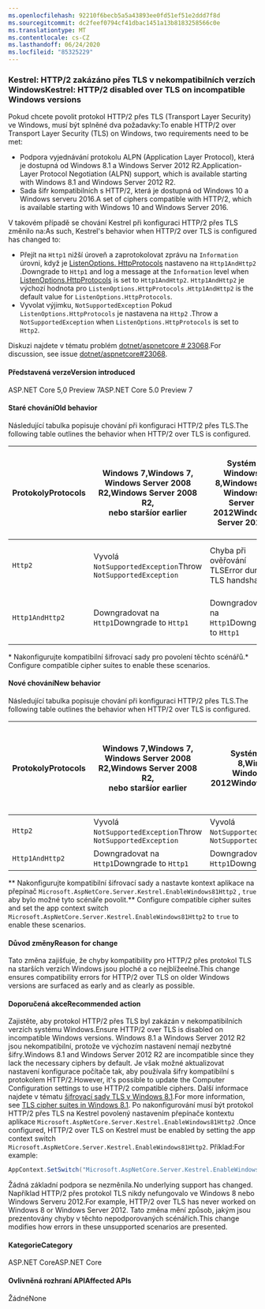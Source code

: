 ```yaml
---
ms.openlocfilehash: 92210f6becb5a5a43893ee0fd51ef51e2ddd7f8d
ms.sourcegitcommit: dc2feef0794cf41dbac1451a13b8183258566c0e
ms.translationtype: MT
ms.contentlocale: cs-CZ
ms.lasthandoff: 06/24/2020
ms.locfileid: "85325229"
---
```

### <a name="kestrel-http2-disabled-over-tls-on-incompatible-windows-versions"></a><span data-ttu-id="edd41-101">Kestrel: HTTP/2 zakázáno přes TLS v nekompatibilních verzích Windows</span><span class="sxs-lookup"><span data-stu-id="edd41-101">Kestrel: HTTP/2 disabled over TLS on incompatible Windows versions</span></span>

<span data-ttu-id="edd41-102">Pokud chcete povolit protokol HTTP/2 přes TLS (Transport Layer Security) ve Windows, musí být splněné dva požadavky:</span><span class="sxs-lookup"><span data-stu-id="edd41-102">To enable HTTP/2 over Transport Layer Security (TLS) on Windows, two requirements need to be met:</span></span>

- <span data-ttu-id="edd41-103">Podpora vyjednávání protokolu ALPN (Application Layer Protocol), která je dostupná od Windows 8.1 a Windows Server 2012 R2.</span><span class="sxs-lookup"><span data-stu-id="edd41-103">Application-Layer Protocol Negotiation (ALPN) support, which is available starting with Windows 8.1 and Windows Server 2012 R2.</span></span>
- <span data-ttu-id="edd41-104">Sada šifr kompatibilních s HTTP/2, která je dostupná od Windows 10 a Windows serveru 2016.</span><span class="sxs-lookup"><span data-stu-id="edd41-104">A set of ciphers compatible with HTTP/2, which is available starting with Windows 10 and Windows Server 2016.</span></span>

<span data-ttu-id="edd41-105">V takovém případě se chování Kestrel při konfiguraci HTTP/2 přes TLS změnilo na:</span><span class="sxs-lookup"><span data-stu-id="edd41-105">As such, Kestrel's behavior when HTTP/2 over TLS is configured has changed to:</span></span>

- <span data-ttu-id="edd41-106">Přejít na `Http1` nižší úroveň a zaprotokolovat zprávu na `Information` úrovni, když je [ListenOptions. HttpProtocols](/dotnet/api/microsoft.aspnetcore.server.kestrel.core.httpprotocols) nastaveno na `Http1AndHttp2` .</span><span class="sxs-lookup"><span data-stu-id="edd41-106">Downgrade to `Http1` and log a message at the `Information` level when [ListenOptions.HttpProtocols](/dotnet/api/microsoft.aspnetcore.server.kestrel.core.httpprotocols) is set to `Http1AndHttp2`.</span></span> <span data-ttu-id="edd41-107">`Http1AndHttp2` je výchozí hodnota pro `ListenOptions.HttpProtocols` .</span><span class="sxs-lookup"><span data-stu-id="edd41-107">`Http1AndHttp2` is the default value for `ListenOptions.HttpProtocols`.</span></span>
- <span data-ttu-id="edd41-108">Vyvolat výjimku, `NotSupportedException` Pokud `ListenOptions.HttpProtocols` je nastavena na `Http2` .</span><span class="sxs-lookup"><span data-stu-id="edd41-108">Throw a `NotSupportedException` when `ListenOptions.HttpProtocols` is set to `Http2`.</span></span>

<span data-ttu-id="edd41-109">Diskuzi najdete v tématu problém [dotnet/aspnetcore # 23068](https://github.com/dotnet/aspnetcore/issues/23068).</span><span class="sxs-lookup"><span data-stu-id="edd41-109">For discussion, see issue [dotnet/aspnetcore#23068](https://github.com/dotnet/aspnetcore/issues/23068).</span></span>

#### <a name="version-introduced"></a><span data-ttu-id="edd41-110">Představená verze</span><span class="sxs-lookup"><span data-stu-id="edd41-110">Version introduced</span></span>

<span data-ttu-id="edd41-111">ASP.NET Core 5,0 Preview 7</span><span class="sxs-lookup"><span data-stu-id="edd41-111">ASP.NET Core 5.0 Preview 7</span></span>

#### <a name="old-behavior"></a><span data-ttu-id="edd41-112">Staré chování</span><span class="sxs-lookup"><span data-stu-id="edd41-112">Old behavior</span></span>

<span data-ttu-id="edd41-113">Následující tabulka popisuje chování při konfiguraci HTTP/2 přes TLS.</span><span class="sxs-lookup"><span data-stu-id="edd41-113">The following table outlines the behavior when HTTP/2 over TLS is configured.</span></span>

| <span data-ttu-id="edd41-114">Protokoly</span><span class="sxs-lookup"><span data-stu-id="edd41-114">Protocols</span></span> | <span data-ttu-id="edd41-115">Windows 7,</span><span class="sxs-lookup"><span data-stu-id="edd41-115">Windows 7,</span></span><br /><span data-ttu-id="edd41-116">Windows Server 2008 R2,</span><span class="sxs-lookup"><span data-stu-id="edd41-116">Windows Server 2008 R2,</span></span><br /><span data-ttu-id="edd41-117">nebo starší</span><span class="sxs-lookup"><span data-stu-id="edd41-117">or earlier</span></span> | <span data-ttu-id="edd41-118">Systém Windows 8,</span><span class="sxs-lookup"><span data-stu-id="edd41-118">Windows 8,</span></span><br /><span data-ttu-id="edd41-119">Windows Server 2012</span><span class="sxs-lookup"><span data-stu-id="edd41-119">Windows Server 2012</span></span> | <span data-ttu-id="edd41-120">Windows 8.1</span><span class="sxs-lookup"><span data-stu-id="edd41-120">Windows 8.1,</span></span><br /><span data-ttu-id="edd41-121">Windows Server 2012 R2</span><span class="sxs-lookup"><span data-stu-id="edd41-121">Windows Server 2012 R2</span></span> | <span data-ttu-id="edd41-122">Windows 10,</span><span class="sxs-lookup"><span data-stu-id="edd41-122">Windows 10,</span></span><br /><span data-ttu-id="edd41-123">Windows Server 2016,</span><span class="sxs-lookup"><span data-stu-id="edd41-123">Windows Server 2016,</span></span><br /><span data-ttu-id="edd41-124">nebo novější</span><span class="sxs-lookup"><span data-stu-id="edd41-124">or newer</span></span> |
|---------------|-----------------------------------------------|--------------------------------|-------------------------------------|------------------------------------------|
| `Http2`         | <span data-ttu-id="edd41-125">Vyvolá `NotSupportedException`</span><span class="sxs-lookup"><span data-stu-id="edd41-125">Throw `NotSupportedException`</span></span>                   | <span data-ttu-id="edd41-126">Chyba při ověřování TLS</span><span class="sxs-lookup"><span data-stu-id="edd41-126">Error during TLS handshake</span></span>     | <span data-ttu-id="edd41-127">Chyba při ověřování TLS &ast;</span><span class="sxs-lookup"><span data-stu-id="edd41-127">Error during TLS handshake &ast;</span></span>     | <span data-ttu-id="edd41-128">Bez chyby</span><span class="sxs-lookup"><span data-stu-id="edd41-128">No error</span></span> |
| `Http1AndHttp2` | <span data-ttu-id="edd41-129">Downgradovat na `Http1`</span><span class="sxs-lookup"><span data-stu-id="edd41-129">Downgrade to `Http1`</span></span>                    | <span data-ttu-id="edd41-130">Downgradovat na `Http1`</span><span class="sxs-lookup"><span data-stu-id="edd41-130">Downgrade to `Http1`</span></span>     | <span data-ttu-id="edd41-131">Chyba při ověřování TLS &ast;</span><span class="sxs-lookup"><span data-stu-id="edd41-131">Error during TLS handshake &ast;</span></span>     | <span data-ttu-id="edd41-132">Bez chyby</span><span class="sxs-lookup"><span data-stu-id="edd41-132">No error</span></span> |

<span data-ttu-id="edd41-133">&ast; Nakonfigurujte kompatibilní šifrovací sady pro povolení těchto scénářů.</span><span class="sxs-lookup"><span data-stu-id="edd41-133">&ast; Configure compatible cipher suites to enable these scenarios.</span></span>

#### <a name="new-behavior"></a><span data-ttu-id="edd41-134">Nové chování</span><span class="sxs-lookup"><span data-stu-id="edd41-134">New behavior</span></span>

<span data-ttu-id="edd41-135">Následující tabulka popisuje chování při konfiguraci HTTP/2 přes TLS.</span><span class="sxs-lookup"><span data-stu-id="edd41-135">The following table outlines the behavior when HTTP/2 over TLS is configured.</span></span>

| <span data-ttu-id="edd41-136">Protokoly</span><span class="sxs-lookup"><span data-stu-id="edd41-136">Protocols</span></span> | <span data-ttu-id="edd41-137">Windows 7,</span><span class="sxs-lookup"><span data-stu-id="edd41-137">Windows 7,</span></span><br /><span data-ttu-id="edd41-138">Windows Server 2008 R2,</span><span class="sxs-lookup"><span data-stu-id="edd41-138">Windows Server 2008 R2,</span></span><br /><span data-ttu-id="edd41-139">nebo starší</span><span class="sxs-lookup"><span data-stu-id="edd41-139">or earlier</span></span> | <span data-ttu-id="edd41-140">Systém Windows 8,</span><span class="sxs-lookup"><span data-stu-id="edd41-140">Windows 8,</span></span><br /><span data-ttu-id="edd41-141">Windows Server 2012</span><span class="sxs-lookup"><span data-stu-id="edd41-141">Windows Server 2012</span></span> | <span data-ttu-id="edd41-142">Windows 8.1</span><span class="sxs-lookup"><span data-stu-id="edd41-142">Windows 8.1,</span></span><br /><span data-ttu-id="edd41-143">Windows Server 2012 R2</span><span class="sxs-lookup"><span data-stu-id="edd41-143">Windows Server 2012 R2</span></span> | <span data-ttu-id="edd41-144">Windows 10,</span><span class="sxs-lookup"><span data-stu-id="edd41-144">Windows 10,</span></span><br /><span data-ttu-id="edd41-145">Windows Server 2016,</span><span class="sxs-lookup"><span data-stu-id="edd41-145">Windows Server 2016,</span></span><br /><span data-ttu-id="edd41-146">nebo novější</span><span class="sxs-lookup"><span data-stu-id="edd41-146">or newer</span></span> |
|---------------|-----------------------------------------------|--------------------------------|-------------------------------------|------------------------------------------|
| `Http2`         | <span data-ttu-id="edd41-147">Vyvolá `NotSupportedException`</span><span class="sxs-lookup"><span data-stu-id="edd41-147">Throw `NotSupportedException`</span></span>                   | <span data-ttu-id="edd41-148">Vyvolá `NotSupportedException`</span><span class="sxs-lookup"><span data-stu-id="edd41-148">Throw `NotSupportedException`</span></span>     | <span data-ttu-id="edd41-149">Throw `NotSupportedException`&ast;&ast;</span><span class="sxs-lookup"><span data-stu-id="edd41-149">Throw `NotSupportedException` &ast;&ast;</span></span>     | <span data-ttu-id="edd41-150">Bez chyby</span><span class="sxs-lookup"><span data-stu-id="edd41-150">No error</span></span> |
| `Http1AndHttp2` | <span data-ttu-id="edd41-151">Downgradovat na `Http1`</span><span class="sxs-lookup"><span data-stu-id="edd41-151">Downgrade to `Http1`</span></span>                    | <span data-ttu-id="edd41-152">Downgradovat na `Http1`</span><span class="sxs-lookup"><span data-stu-id="edd41-152">Downgrade to `Http1`</span></span>     | <span data-ttu-id="edd41-153">Downgradovat na `Http1`&ast;&ast;</span><span class="sxs-lookup"><span data-stu-id="edd41-153">Downgrade to `Http1` &ast;&ast;</span></span>     | <span data-ttu-id="edd41-154">Bez chyby</span><span class="sxs-lookup"><span data-stu-id="edd41-154">No error</span></span> |

<span data-ttu-id="edd41-155">&ast;&ast; Nakonfigurujte kompatibilní šifrovací sady a nastavte kontext aplikace na přepínač `Microsoft.AspNetCore.Server.Kestrel.EnableWindows81Http2` , `true` aby bylo možné tyto scénáře povolit.</span><span class="sxs-lookup"><span data-stu-id="edd41-155">&ast;&ast; Configure compatible cipher suites and set the app context switch `Microsoft.AspNetCore.Server.Kestrel.EnableWindows81Http2` to `true` to enable these scenarios.</span></span>

#### <a name="reason-for-change"></a><span data-ttu-id="edd41-156">Důvod změny</span><span class="sxs-lookup"><span data-stu-id="edd41-156">Reason for change</span></span>

<span data-ttu-id="edd41-157">Tato změna zajišťuje, že chyby kompatibility pro HTTP/2 přes protokol TLS na starších verzích Windows jsou ploché a co nejblížeelné.</span><span class="sxs-lookup"><span data-stu-id="edd41-157">This change ensures compatibility errors for HTTP/2 over TLS on older Windows versions are surfaced as early and as clearly as possible.</span></span>

#### <a name="recommended-action"></a><span data-ttu-id="edd41-158">Doporučená akce</span><span class="sxs-lookup"><span data-stu-id="edd41-158">Recommended action</span></span>

<span data-ttu-id="edd41-159">Zajistěte, aby protokol HTTP/2 přes TLS byl zakázán v nekompatibilních verzích systému Windows.</span><span class="sxs-lookup"><span data-stu-id="edd41-159">Ensure HTTP/2 over TLS is disabled on incompatible Windows versions.</span></span> <span data-ttu-id="edd41-160">Windows 8.1 a Windows Server 2012 R2 jsou nekompatibilní, protože ve výchozím nastavení nemají nezbytné šifry.</span><span class="sxs-lookup"><span data-stu-id="edd41-160">Windows 8.1 and Windows Server 2012 R2 are incompatible since they lack the necessary ciphers by default.</span></span> <span data-ttu-id="edd41-161">Je však možné aktualizovat nastavení konfigurace počítače tak, aby používala šifry kompatibilní s protokolem HTTP/2.</span><span class="sxs-lookup"><span data-stu-id="edd41-161">However, it's possible to update the Computer Configuration settings to use HTTP/2 compatible ciphers.</span></span> <span data-ttu-id="edd41-162">Další informace najdete v tématu [šifrovací sady TLS v Windows 8.1](/windows/win32/secauthn/tls-cipher-suites-in-windows-8-1).</span><span class="sxs-lookup"><span data-stu-id="edd41-162">For more information, see [TLS cipher suites in Windows 8.1](/windows/win32/secauthn/tls-cipher-suites-in-windows-8-1).</span></span> <span data-ttu-id="edd41-163">Po nakonfigurování musí být protokol HTTP/2 přes TLS na Kestrel povolený nastavením přepínače kontextu aplikace `Microsoft.AspNetCore.Server.Kestrel.EnableWindows81Http2` .</span><span class="sxs-lookup"><span data-stu-id="edd41-163">Once configured, HTTP/2 over TLS on Kestrel must be enabled by setting the app context switch `Microsoft.AspNetCore.Server.Kestrel.EnableWindows81Http2`.</span></span> <span data-ttu-id="edd41-164">Příklad:</span><span class="sxs-lookup"><span data-stu-id="edd41-164">For example:</span></span>

```csharp
AppContext.SetSwitch("Microsoft.AspNetCore.Server.Kestrel.EnableWindows81Http2", true);
```

<span data-ttu-id="edd41-165">Žádná základní podpora se nezměnila.</span><span class="sxs-lookup"><span data-stu-id="edd41-165">No underlying support has changed.</span></span> <span data-ttu-id="edd41-166">Například HTTP/2 přes protokol TLS nikdy nefungovalo ve Windows 8 nebo Windows Serveru 2012.</span><span class="sxs-lookup"><span data-stu-id="edd41-166">For example, HTTP/2 over TLS has never worked on Windows 8 or Windows Server 2012.</span></span> <span data-ttu-id="edd41-167">Tato změna mění způsob, jakým jsou prezentovány chyby v těchto nepodporovaných scénářích.</span><span class="sxs-lookup"><span data-stu-id="edd41-167">This change modifies how errors in these unsupported scenarios are presented.</span></span>

#### <a name="category"></a><span data-ttu-id="edd41-168">Kategorie</span><span class="sxs-lookup"><span data-stu-id="edd41-168">Category</span></span>

<span data-ttu-id="edd41-169">ASP.NET Core</span><span class="sxs-lookup"><span data-stu-id="edd41-169">ASP.NET Core</span></span>

#### <a name="affected-apis"></a><span data-ttu-id="edd41-170">Ovlivněná rozhraní API</span><span class="sxs-lookup"><span data-stu-id="edd41-170">Affected APIs</span></span>

<span data-ttu-id="edd41-171">Žádné</span><span class="sxs-lookup"><span data-stu-id="edd41-171">None</span></span>

<!--

#### Affected APIs

Not detectable via API analysis

-->

